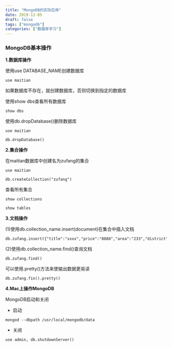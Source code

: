 ```yaml
---
title: "MongoDB的实际应用"
date: 2019-12-05
draft: false
tags: ["mongodb"]
categories: ["数据库学习"]
---
```


### MongoDB基本操作

**1.数据库操作**

使用use DATABASE_NAME创建数据库

```
use maitian
```

如果数据库不存在，就创建数据库，否则切换到指定的数据库

使用show dbs查看所有数据库

```
show dbs
```

使用db.dropDatabase()删除数据库

```
use maitian

db.dropDatabase()
```

**2.集合操作**

在maitian数据库中创建名为zufang的集合

```
use maitian

db.createCollection("zufang")
```

查看所有集合

```
show collections

show tables
```

**3.文档操作**

(1)使用db.collection_name.insert(document)在集合中插入文档

```
db.zufang.insert({"title":"xxxx","price":"8888","area":"233","district":"xxx"})
```

(2)使用db.collection_name.find()查询文档

```
db.zufang.find()
```

可以使用.pretty()方法来使输出数据更易读

```
db.zufang.fin().pretty()
```

**4.Mac上操作MongoDB**

MongoDB启动和关闭

* 启动

```linux
mongod --dbpath /usr/local/mongodb/data
```

* 关闭

```linux
use admin, db.shutdownServer() 
```

